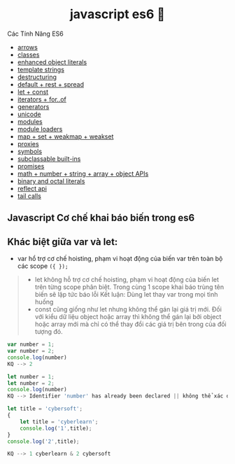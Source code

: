 <h1 align="center">javascript es6 👋</h1>

Các Tính Năng ES6
- [arrows](#arrows)
- [classes](#classes)
- [enhanced object literals](#enhanced-object-literals)
- [template strings](#template-strings)
- [destructuring](#destructuring)
- [default + rest + spread](#default--rest--spread)
- [let + const](#let--const)
- [iterators + for..of](#iterators--forof)
- [generators](#generators)
- [unicode](#unicode)
- [modules](#modules)
- [module loaders](#module-loaders)
- [map + set + weakmap + weakset](#map--set--weakmap--weakset)
- [proxies](#proxies)
- [symbols](#symbols)
- [subclassable built-ins](#subclassable-built-ins)
- [promises](#promises)
- [math + number + string + array + object APIs](#math--number--string--array--object-apis)
- [binary and octal literals](#binary-and-octal-literals)
- [reflect api](#reflect-api)
- [tail calls](#tail-calls)
## Javascript Cơ chế khai báo biến trong es6
## Khác biệt giữa var và let: 
+ var hổ trợ cơ chế hoisting, phạm vi hoạt động của biến var trên toàn bộ các scope `({ });`


> + let không hỗ trợ cơ chế hoisting, phạm vi hoạt động của biến let trên từng scope phân biệt. Trong cùng 1 scope khai báo trùng tên biến sẽ lập tức báo lỗi
Kết luận: Dùng let thay var trong mọi tình huống
> + const cũng giống như let nhưng không thể gán lại giá trị mới. Đối với kiểu dữ liệu object hoặc array thì không thể gán lại bởi object hoặc array mới mà chỉ có thể thay đổi các giá trị bên trong của đối tượng đó.

```javascript
var number = 1;
var number = 2;
console.log(number)
KQ --> 2

let number = 1;
let number = 2;
console.log(number)
KQ --> Identifier 'number' has already been declared || không thể xác định được number vì đã được khai báo

let title = 'cybersoft';
{
    let title = 'cyberlearn';
    console.log('1',title); 
}
console.log('2',title);

KQ --> 1 cyberlearn & 2 cybersoft
```
